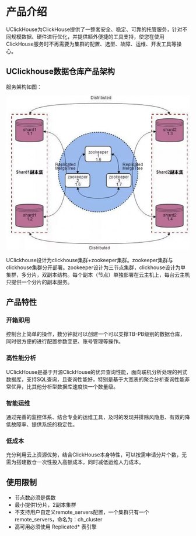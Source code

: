 # 产品介绍
   UClickHouse为ClickHouse提供了一整套安全、稳定、可靠的托管服务，针对不同规模数据、硬件进行优化，并提供额外便捷的工具支持，使您在使用ClickHouse服务时不再需要为集群的配置、选型、故障、运维、开发工具等操心。

## UClickhouse数据仓库产品架构

服务架构如图：

![image](images/architecture1.png)

UClickhouse设计为clickhouse集群+zookeeper集群。zookeeper集群与clickhouse集群分开部署。zookeeper设计为三节点集群，clickhouse设计为单集群，多分片，双副本结构。每个副本（节点）单独部署在云主机上，每台云主机只提供一个分片的副本服务。


## 产品特性

### 开箱即用
   
   控制台上简单的操作，数分钟就可以创建一个可以支撑TB-PB级别的数据仓库，同时很方便的进行配置参数变更、账号管理等操作。

### 高性能分析

   UClickHouse是基于开源ClickHouse的优异查询性能，面向联机分析处理的列式数据库，支持SQL查询，且查询性能好，特别是基于大宽表的聚合分析查询性能非常优异，比其他分析型数据库速度快一个数量级。

### 智能运维
   
   通过完善的监控体系、结合专业的运维工具，及时的发现并排除风隐患、有效的降低故障率、提供系统的稳定性。
   
### 低成本

   充分利用云上资源优势，结合ClickHouse本身特性，可以按需申请分片个数，无需为搭建数仓一次性投入高额成本，同时减低运维人力成本。


## 使用限制
 
 * 节点数必须是偶数
 * 最小提供1分片，2副本集群
 * 不支持用户自定义remote_servers配置，一个集群只有一个remote_servers，命名为：ch_cluster
 * 高可用必须使用 Replicated* 表引擎
